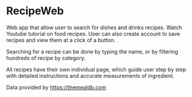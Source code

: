# RecipeWeb
Web app that allow user to search for dishes and drinks recipes. Watch Youtube tutorial on food recipes. User can also create account to save recipes and view them at a click of a button.

Searching for a recipe can be done by typing the name, or by filtering hundreds of recipe by category.

All recipes have their own individual page, which guide user step by step with detailed instructions and accurate measurements of ingredient.

Data provided by https://themealdb.com